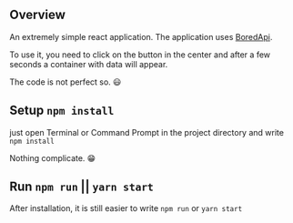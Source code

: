 ## Overview
An extremely simple react application. The application uses [BoredApi](https://www.boredapi.com/). 

To use it, you need to click on the button in the center and after a few seconds a container with data will appear.

The code is not perfect so. :smiley:

## Setup `npm install`
just open Terminal or Command Prompt in the project directory and write `npm install`

Nothing complicate. :grin:

## Run `npm run` || `yarn start`
After installation, it is still easier to write `npm run` or `yarn start`
